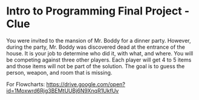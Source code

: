 # Intro to Programming Final Project - Clue

You were invited to the mansion of Mr. Boddy for a dinner party. However, during the party, Mr. Boddy was discovered dead at the entrance of the house. It is your job to determine who did it, with what, and where. You will be competing against three other players. Each player will get 4 to 5 items and those items will not be part of the solution. The goal is to guess the person, weapon, and room that is missing.

For Flowcharts:
https://drive.google.com/open?id=1Moxwrd6Rjg3BEMtUUBj6N9XnqR1UkfUv